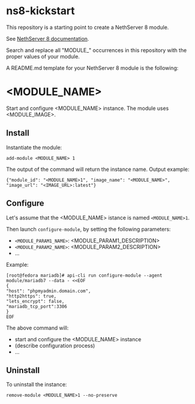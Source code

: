 # ns8-kickstart

This repository is a starting point to create a NethServer 8 module.

See [NethServer 8 documentation](https://github.com/NethServer/ns8-scratchpad#readme).

Search and replace all "MODULE_" occurrences in this repository with the proper values of your module.

A README.md template for your NethServer 8 module is the following:

# <MODULE_NAME>

Start and configure <MODULE_NAME> instance.
The module uses <MODULE_IMAGE>.

## Install

Instantiate the module:
```
add-module <MODULE_NAME> 1
```

The output of the command will return the instance name.
Output example:
```
{"module_id": "<MODULE_NAME>1", "image_name": "<MODULE_NAME>", "image_url": "<IMAGE_URL>:latest"}
```

## Configure

Let's assume that the <MODULE_NAME> istance is named `<MODULE_NAME>1`.

Then launch `configure-module`, by setting the following parameters:
- `<MODULE_PARAM1_NAME>`: <MODULE_PARAM1_DESCRIPTION>
- `<MODULE_PARAM2_NAME>`: <MODULE_PARAM2_DESCRIPTION>
- ...

Example:
```
[root@fedora mariadb]# api-cli run configure-module --agent module/mariadb7 --data - <<EOF
{ 
"host": "phpmyadmin.domain.com", 
"http2https": true,
"lets_encrypt": false,
"mariadb_tcp_port":3306
}
EOF
```

The above command will:
- start and configure the <MODULE_NAME> instance
- (describe configuration process)
- ...

## Uninstall

To uninstall the instance:
```
remove-module <MODULE_NAME>1 --no-preserve
```
